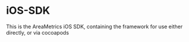 # iOS-SDK
This is the AreaMetrics iOS SDK, containing the framework for use either directly, or via cocoapods
